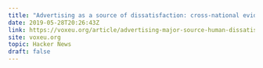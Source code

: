 ```yaml
---
title: "Advertising as a source of dissatisfaction: cross-national evidence"
date: 2019-05-28T20:26:43Z
link: https://voxeu.org/article/advertising-major-source-human-dissatisfaction?utm_medium=RSS&utm_source=hune
site: voxeu.org
topic: Hacker News
draft: false
---
```

